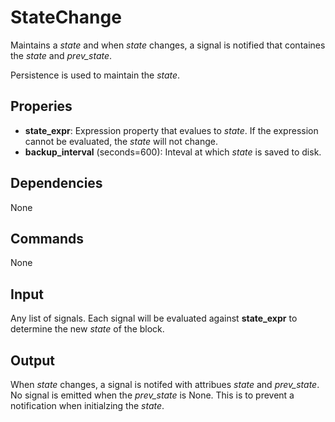 StateChange
============

Maintains a *state* and when *state* changes, a signal is notified that containes the *state* and *prev_state*.

Persistence is used to maintain the *state*.

Properies
---------

-   **state_expr**: Expression property that evalues to *state*. If the expression cannot be evaluated, the *state* will not change.
-   **backup_interval** (seconds=600): Inteval at which *state* is saved to disk.

Dependencies
------------
None

Commands
--------
None

Input
-----
Any list of signals. Each signal will be evaluated against **state_expr** to determine the new *state* of the block.

Output
------
When *state* changes, a signal is notifed with attribues *state* and *prev_state*. No signal is emitted when the *prev_state* is None. This is to prevent a notification when initialzing the *state*.
